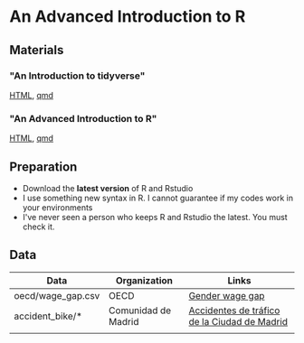 # An Advanced Introduction to R

## Materials

### "An Introduction to tidyverse"
[HTML](https://kazuyanagimoto.com/workshop-r-2022/code/slides/tidyverse/),
[qmd](https://github.com/kazuyanagimoto/workshop-r-2022/blob/main/code/slides/tidyverse/index.qmd)

### "An Advanced Introduction to R"
[HTML](https://kazuyanagimoto.com/workshop-r-2022/code/slides/advancedr/),
[qmd](https://github.com/kazuyanagimoto/workshop-r-2022/blob/main/code/slides/advancedr/index.qmd)

## Preparation

- Download the **latest version** of R and Rstudio
- I use something new syntax in R. I cannot guarantee if my codes work in your environments
- I've never seen a person who keeps R and Rstudio the latest. You must check it.

## Data

| Data              | Organization | Links                                                                  |
|-------------------|--------------|------------------------------------------------------------------------|
| oecd/wage_gap.csv | OECD         | [Gender wage gap](https://data.oecd.org/earnwage/gender-wage-gap.htm ) |
| accident_bike/*   | Comunidad de Madrid | [Accidentes de tráfico de la Ciudad de Madrid](https://datos.madrid.es/portal/site/egob/menuitem.c05c1f754a33a9fbe4b2e4b284f1a5a0/?vgnextoid=7c2843010d9c3610VgnVCM2000001f4a900aRCRD&vgnextchannel=374512b9ace9f310VgnVCM100000171f5a0aRCRD&vgnextfmt=default)                                                                        |
|                   |              |                                                                        |
